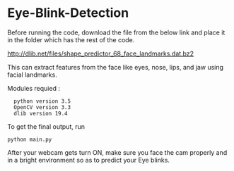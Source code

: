 # Eye-Blink-Detection

Before running the code, download the file from the below link and place it in the folder which has the rest of the code.

http://dlib.net/files/shape_predictor_68_face_landmarks.dat.bz2

This can extract features from the face like eyes, nose, lips, and jaw using facial landmarks.




Modules requied :
```
  python version 3.5
  OpenCV version 3.3
  dlib version 19.4
```

To get the final output, run 
```
python main.py
``` 

After your webcam gets turn ON, make sure you face the cam properly and in a bright environment so as to predict your Eye blinks.
